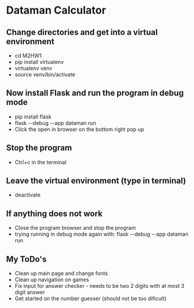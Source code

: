 # Dataman Calculator

## Change directories and get into a virtual environment
- cd M2HW1
- pip install virtualenv
- virtualenv venv
- source venv/bin/activate

## Now install Flask and run the program in debug mode
- pip install flask
- flask --debug --app dataman run
- Click the open in browser on the bottom right pop up

## Stop the program
- Ctrl+c in the terminal

## Leave the virtual environment (type in terminal)
- deactivate

## If anything does not work
- Close the program browser and stop the program
- trying running in debug mode again with: flask --debug --app dataman run

## My ToDo's
- Clean up main page and change fonts
- Clean up navigation on games
- Fix input for answer checker - needs to be two 2 digits with at most 3 digit answer
- Get started on the number guesser (should not be too dificult)